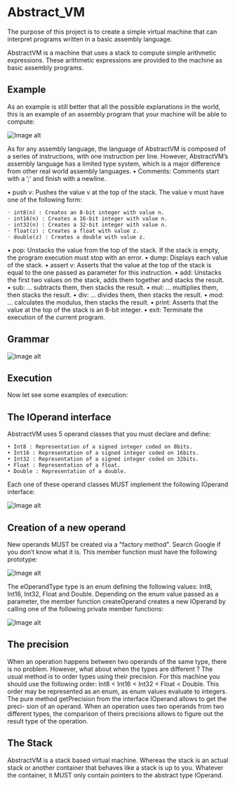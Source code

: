 # Abstract_VM

The purpose of this project is to create a simple virtual machine that can interpret programs written in a basic assembly language.

AbstractVM is a machine that uses a stack to compute simple arithmetic expressions. These arithmetic expressions are provided to the machine as basic assembly programs.

## Example
As an example is still better that all the possible explanations in the world, this is an example of an assembly program that your machine will be able to compute:

![Image alt](https://github.com/vkozhemi/Abstract_VM/raw/master/img/0.png)

As for any assembly language, the language of AbstractVM is composed of a series of instructions, with one instruction per line. However, AbstractVM’s assembly language has a limited type system, which is a major difference from other real world assembly languages.
• Comments: Comments start with a ’;’ and finish with a newline. 

• push v: Pushes the value v at the top of the stack. The value v must have one of the following form:

	◦ int8(n) : Creates an 8-bit integer with value n. 
	◦ int16(n) : Creates a 16-bit integer with value n. 
	◦ int32(n) : Creates a 32-bit integer with value n. 
	◦ float(z) : Creates a float with value z.
	◦ double(z) : Creates a double with value z.

• pop: Unstacks the value from the top of the stack. If the stack is empty, the program execution must stop with an error.
• dump: Displays each value of the stack.
• assert v: Asserts that the value at the top of the stack is equal to the one passed as parameter for this instruction.
• add: Unstacks the first two values on the stack, adds them together and stacks the result. 
• sub: ... subtracts them, then stacks the result. 
• mul: ... multiplies them, then stacks the result. 
• div: ... divides them, then stacks the result.
• mod: ... calculates the modulus, then stacks the result. 
• print: Asserts that the value at the top of the stack is an 8-bit integer.
• exit: Terminate the execution of the current program.

## Grammar
![Image alt](https://github.com/vkozhemi/Abstract_VM/raw/master/img/1.png)

## Execution
Now let see some examples of execution:

## The IOperand interface
AbstractVM uses 5 operand classes that you must declare and define:

	• Int8 : Representation of a signed integer coded on 8bits.
	• Int16 : Representation of a signed integer coded on 16bits. 
	• Int32 : Representation of a signed integer coded on 32bits. 
	• Float : Representation of a float.
	• Double : Representation of a double.

Each one of these operand classes MUST implement the following IOperand interface:

![Image alt](https://github.com/vkozhemi/Abstract_VM/raw/master/img/2.png)

## Creation of a new operand
New operands MUST be created via a "factory method". Search Google if you don’t know what it is. This member function must have the following prototype:

![Image alt](https://github.com/vkozhemi/Abstract_VM/raw/master/img/3.png)

The eOperandType type is an enum defining the following values: Int8, Int16, Int32, Float and Double.
Depending on the enum value passed as a parameter, the member function createOperand creates a new IOperand by calling one of the following private member functions:

![Image alt](https://github.com/vkozhemi/Abstract_VM/raw/master/img/4.png)

## The precision
When an operation happens between two operands of the same type, there is no problem. However, what about when the types are different ? The usual method is to order types using their precision. For this machine you should use the following order: Int8 < Int16 < Int32 < Float < Double. This order may be represented as an enum, as enum values evaluate to integers.
The pure method getPrecision from the interface IOperand allows to get the preci- sion of an operand. When an operation uses two operands from two different types, the comparison of theirs precisions allows to figure out the result type of the operation.


## The Stack
AbstractVM is a stack based virtual machine. Whereas the stack is an actual stack or another container that behaves like a stack is up to you. Whatever the container, it MUST only contain pointers to the abstract type IOperand.

